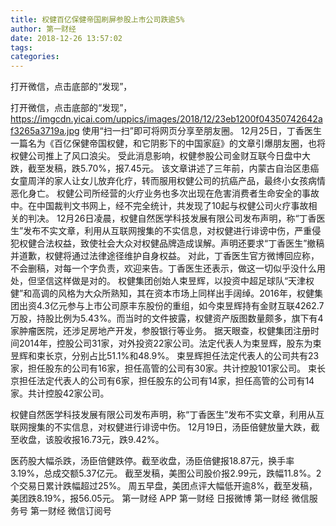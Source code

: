 ```yaml
---
title: 权健百亿保健帝国刷屏参股上市公司跌逾5%
author: 第一财经
date: 2018-12-26 13:57:02
tags: 
categories: 
---
```

打开微信，点击底部的“发现”，
<!-- more -->
打开微信，点击底部的“发现”，
https://imgcdn.yicai.com/uppics/images/2018/12/23eb1200f04350742642af3265a3719a.jpg
使用“扫一扫”即可将网页分享至朋友圈。
12月25日，丁香医生一篇名为《百亿保健帝国权健，和它阴影下的中国家庭》的文章引爆朋友圈，也将权健公司推上了风口浪尖。
受此消息影响，权健参股公司金财互联今日盘中大跌，截至发稿，跌5.70%，报7.45元。
该文章讲述了三年前，内蒙古自治区患癌女童周洋的家人让女儿放弃化疗，转而服用权健公司的抗癌产品，最终小女孩病情恶化身亡。
权健公司所经营的火疗业务也多次出现在危害消费者生命安全的事故中。在中国裁判文书网上，经不完全统计，共发现了10起与权健公司火疗事故相关的判决。
12月26日凌晨，权健自然医学科技发展有限公司发布声明，称“丁香医生”发布不实文章，利用从互联网搜集的不实信息，对权健进行诽谤中伤，严重侵犯权健合法权益，致使社会大众对权健品牌造成误解。声明还要求“丁香医生”撤稿并道歉，权健将通过法律途径维护自身权益。
对此，丁香医生官方微博回应称，不会删稿，对每一个字负责，欢迎来告。丁香医生还表示，做这一切似乎没什么用处，但坚信这样做是对的。
权健集团创始人束昱辉，以投资中超足球队“天津权健”和高调的风格为大众所熟知，其在资本市场上同样出手阔绰。2016年，权健集团出资4.3亿元参与上市公司原丰东股份的重组，如今束昱辉持有金财互联4262.7万股，持股比例为5.43%。而当时的文件披露，权健资产版图数量颇多，旗下有4家肿瘤医院，还涉足房地产开发，参股银行等业务。
据天眼查，权健集团注册时间2014年，控股公司31家，对外投资22家公司。法定代表人为束昱辉，股东为束昱辉和束长京，分别占比51.1%和48.9%。
束昱辉担任法定代表人的公司共有23家，担任股东的公司有16家，担任高管的公司有30家。共计控股101家公司。
束长京担任法定代表人的公司有6家，担任股东的公司有14家，担任高管的公司有14家。共计控股42家公司。
 
 
权健自然医学科技发展有限公司发布声明，称“丁香医生”发布不实文章，利用从互联网搜集的不实信息，对权健进行诽谤中伤。
12月19日，汤臣倍健放量大跌，截至收盘，该股收报16.73元，跌9.42%。
医药股大幅杀跌，汤臣倍健跌停。截至收盘，汤臣倍健报18.87元，换手率3.19%，总成交额5.37亿元。
截至发稿，美图公司股价报2.99元，跌幅11.8%。2个交易日累计跌幅超过25%。
周五早盘，美团点评大幅低开逾8%，截至发稿，美团跌8.19%，报56.05元。
第一财经
APP
第一财经
日报微博
第一财经
微信服务号
第一财经
微信订阅号
